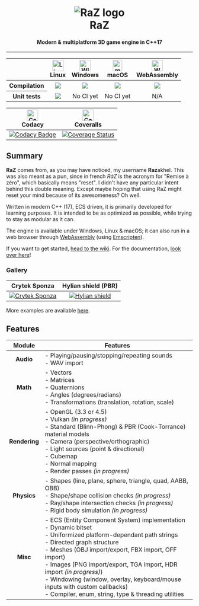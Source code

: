 <h1 align="center">
    <img alt="RaZ logo" src="https://i.imgur.com/rwGGcpr.png" />
    <br/>
    RaZ
</h1>

<h4 align="center">Modern &amp; multiplatform 3D game engine in C++17</h4>

---

<table>
    <thead>
        <tr>
            <th></th>
            <th>
                <img alt="Linux build" src="https://www.screenconnect.com/Images/LogoLinux.png" align="center" height="30" width="30" /><br />
                Linux
            </th>
            <th>
                <img alt="Windows build" src="https://upload.wikimedia.org/wikipedia/commons/thumb/7/76/Windows_logo_-_2012_%28dark_blue%2C_lines_thinner%29.svg/414px-Windows_logo_-_2012_%28dark_blue%2C_lines_thinner%29.svg.png" align="center" height="30" width="30" /><br />
                Windows
            </th>
            <th>
                <img alt="macOS build" src="https://upload.wikimedia.org/wikipedia/commons/thumb/f/fa/Apple_logo_black.svg/245px-Apple_logo_black.svg.png" align="center" height="30" width="25" /><br />
                macOS
            </th>
            <th>
                <img alt="WASM build" src="https://upload.wikimedia.org/wikipedia/commons/thumb/3/30/WebAssembly_Logo.png/150px-WebAssembly_Logo.png" align="center" height="30" width="30" /><br />
                WebAssembly
            </th>
        </tr>
    </thead>
    <tbody>
        <tr>
            <th align="center">Compilation</th>
            <td align="center"><a alt="Linux build status" href="https://travis-ci.com/Razakhel/RaZ"><img src="http://badges.herokuapp.com/travis/razakhel/raz?branch=master&label=build&env=BADGE=linux" /></a></td>
            <td align="center"><a alt="Windows build status" href="https://travis-ci.com/Razakhel/RaZ"><img src="http://badges.herokuapp.com/travis/razakhel/raz?branch=master&label=build&env=BADGE=windows" /></a></td>
            <td align="center"><a alt="macOS build status" href="https://travis-ci.com/Razakhel/RaZ"><img src="http://badges.herokuapp.com/travis/razakhel/raz?branch=master&label=build&env=BADGE=osx" /></a></td>
            <td align="center"><a alt="WASM build status" href="https://travis-ci.com/Razakhel/RaZ"><img src="http://badges.herokuapp.com/travis/razakhel/raz?branch=master&label=build&env=BADGE=wasm" /></a></td>
        </tr>
        <tr>
            <th align="center">Unit tests</th>
            <td align="center"><a alt="Linux tests build status" href="https://travis-ci.com/Razakhel/RaZ"><img src="http://badges.herokuapp.com/travis/razakhel/raz?branch=master&label=build&env=BADGE=linux_tests" /></a></td>
            <td align="center">No CI yet</td>
            <td align="center">No CI yet</td>
            <td align="center">N/A</td>
        </tr>
    </tbody>
</table>

| <img alt="Codacy" src="https://seeklogo.com/images/C/codacy-logo-1A40ABD314-seeklogo.com.png" align="center" height="30" width="30" /><br />Codacy | <img alt="Coveralls" src="https://avatars3.githubusercontent.com/ml/318?s=140&v=4" align="center" height="30" width="30" /><br />Coveralls |
| :------------------------------------------------------------------------------------------------------------------------------------------------: | :----------------------------------------------------------------------------------------------------------------------------------------: |
| [![Codacy Badge](https://api.codacy.com/project/badge/Grade/2c8f744cfabc41ada9bd73f72ddd080f)](https://www.codacy.com/app/Razakhel/RaZ)            | [![Coverage Status](https://coveralls.io/repos/github/Razakhel/RaZ/badge.svg)](https://coveralls.io/github/Razakhel/RaZ)                   |

## Summary

**RaZ** comes from, as you may have noticed, my username **Raz**akhel. This was also meant as a pun, since in french _RàZ_ is the acronym for "Remise à zéro", which basically means "reset". I didn't have any particular intent behind this double meaning. Except maybe hoping that using RaZ might reset your mind because of its awesomeness? Oh well.

Written in modern C++ (17), ECS driven, it is primarily developed for learning purposes. It is intended to be as optimized as possible, while trying to stay as modular as it can.

The engine is available under Windows, Linux & macOS; it can also run in a web browser through [WebAssembly](https://webassembly.org/) (using [Emscripten](https://emscripten.org/)).

If you want to get started, [head to the wiki](https://github.com/Razakhel/RaZ/wiki). For the documentation, [look over here](http://razakhel.github.io/RaZ/doc/)!

### Gallery

| Crytek Sponza                                                                        | Hylian shield (PBR)                                                                  |
| :----------------------------------------------------------------------------------: | :----------------------------------------------------------------------------------: |
| [![Crytek Sponza](https://i.imgur.com/Tr1nnjV.jpg)](https://i.imgur.com/Tr1nnjV.jpg) | [![Hylian shield](https://i.imgur.com/UZ90KKJ.jpg)](https://i.imgur.com/UZ90KKJ.jpg) |

More examples are available [here](https://github.com/Razakhel/RaZ/wiki/Examples).

## Features

| Module        | Features                                                                                                                                                                                                                                                                                                                                                                                                                       |
| :-----------: | ------------------------------------------------------------------------------------------------------------------------------------------------------------------------------------------------------------------------------------------------------------------------------------------------------------------------------------------------------------------------------------------------------------------------------ |
| **Audio**     | - Playing/pausing/stopping/repeating sounds<br/> - WAV import<br/>                                                                                                                                                                                                                                                                                                                                                             |
| **Math**      | - Vectors<br/>- Matrices<br/>- Quaternions<br/>- Angles (degrees/radians)<br/>- Transformations (translation, rotation, scale)                                                                                                                                                                                                                                                                                                 |
| **Rendering** | - OpenGL (3.3 or 4.5)<br/>- Vulkan _(in progress)_<br/>- Standard (Blinn-Phong) & PBR (Cook-Torrance) material models<br/>- Camera (perspective/orthographic)<br/>- Light sources (point & directional)<br/>- Cubemap<br/>- Normal mapping<br/>- Render passes _(in progress)_                                                                                                                                                 |
| **Physics**   | - Shapes (line, plane, sphere, triangle, quad, AABB, OBB)<br/>- Shape/shape collision checks _(in progress)_<br/>- Ray/shape intersection checks _(in progress)_<br/>- Rigid body simulation _(in progress)_                                                                                                                                                                                                                   |
| **Misc**      | - ECS (Entity Component System) implementation<br/>- Dynamic bitset<br/>- Uniformized platform-dependant path strings<br/>- Directed graph structure<br/>- Meshes (OBJ import/export, FBX import, OFF import)<br/>- Images (PNG import/export, TGA import, HDR import _(in progress)_)<br/>- Windowing (window, overlay, keyboard/mouse inputs with custom callbacks)<br/>- Compiler, enum, string, type & threading utilities |
